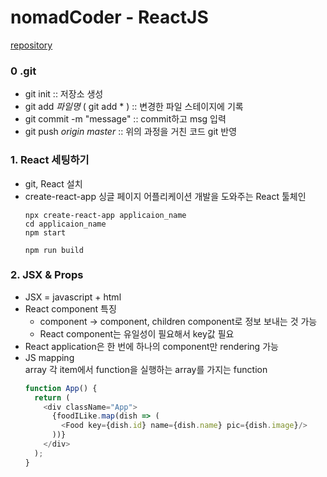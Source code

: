 # nomadCoder - ReactJS
[repository](https://github.com/moonLIna/nomadcoders_movie_app)

### 0 .git
  - git init :: 저장소 생성
  - git add *파일명* ( git add * ) :: 변경한 파일 스테이지에 기록
  - git commit -m "message" :: commit하고 msg 입력
  - git push *origin* *master* :: 위의 과정을 거친 코드 git 반영
  
### 1. React 세팅하기
  - git, React 설치   
  - create-react-app 
    싱글 페이지 어플리케이션 개발을 도와주는 React 툴체인
    ```JavaScipt
    npx create-react-app applicaion_name
    cd applicaion_name
    npm start
    
    npm run build
    ```
  
### 2. JSX & Props
  - JSX = javascript + html
  - React component 특징   
    + component -> component, children component로 정보 보내는 것 가능   
    + React component는 유일성이 필요해서 key값 필요
  - React application은 한 번에 하나의 component만 rendering 가능
  - JS mapping    
    array 각 item에서 function을 실행하는 array를 가지는 function
    ```JavaScript
    function App() {
      return (
        <div className="App">
          {foodILike.map(dish => (
            <Food key={dish.id} name={dish.name} pic={dish.image}/>
          ))}
        </div>
      );
    }
    ```
